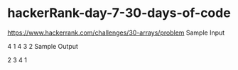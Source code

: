 # hackerRank-day-7-30-days-of-code
https://www.hackerrank.com/challenges/30-arrays/problem
Sample Input

4
1 4 3 2
Sample Output

2 3 4 1
